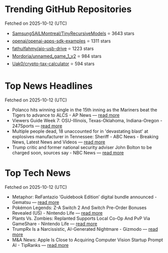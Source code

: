 # Trending GitHub Repositories
Fetched on 2025-10-12 (UTC)

- [SamsungSAILMontreal/TinyRecursiveModels](https://github.com/SamsungSAILMontreal/TinyRecursiveModels) ⭐ 3643 stars
- [openai/openai-apps-sdk-examples](https://github.com/openai/openai-apps-sdk-examples) ⭐ 1311 stars
- [fathulfahmy/aio-usb-drive](https://github.com/fathulfahmy/aio-usb-drive) ⭐ 1223 stars
- [Mordoria/unnamed_game_1_v2](https://github.com/Mordoria/unnamed_game_1_v2) ⭐ 984 stars
- [Uak0/crypto-tax-calculator](https://github.com/Uak0/crypto-tax-calculator) ⭐ 594 stars

# Top News Headlines
Fetched on 2025-10-12 (UTC)
- Polanco hits winning single in the 15th inning as the Mariners beat the Tigers to advance to ALCS - AP News — [read more](https://apnews.com/article/tigers-mariners-score-alds-skubal-483df1fa26a6bb4fa01c4c2ba8742340)
- Viewers Guide Week 7: OSU-Illinois, Texas-Oklahoma, Indiana-Oregon - 247Sports — [read more](https://247sports.com/college/ohio-state/longformarticle/college-football-top-games-week-7-ohio-state-football-alabama-crimson-tide-oregon-ducks-256236190/)
- Multiple people dead, 18 unaccounted for in 'devastating blast' at explosives manufacturer in Tennessee: Sheriff - ABC News - Breaking News, Latest News and Videos — [read more](https://abcnews.go.com/US/tennessee-explosives-plant-manufacturer-explosion/story?id\\u003d126405185)
- Trump critic and former national security adviser John Bolton to be charged soon, sources say - NBC News — [read more](https://www.nbcnews.com/politics/justice-department/trump-critic-former-national-security-adviser-john-bolton-charged-soon-rcna236937)

# Top Tech News
Fetched on 2025-10-12 (UTC)
- Metaphor: ReFantazio ‘Guidebook Edition’ digital bundle announced - Gematsu — [read more](https://www.gematsu.com/2025/10/metaphor-refantazio-guidebook-edition-digital-bundle-announced)
- Pokémon Legends: Z-A Switch 2 And Switch Pre-Order Bonuses Revealed (US) - Nintendo Life — [read more](https://www.nintendolife.com/news/2025/10/pokemon-legends-z-a-switch-2-and-switch-pre-order-bonuses-revealed-us)
- Plants Vs. Zombies: Replanted Supports Local Co-Op And PvP Via GameShare - Nintendo Life — [read more](https://www.nintendolife.com/news/2025/10/plants-vs-zombies-replanted-supports-local-co-op-and-pvp-via-gameshare)
- TrumpRx Is a Narcissistic, AI-Generated Nightmare - Gizmodo — [read more](https://gizmodo.com/trumprx-is-a-narcissistic-ai-generated-nightmare-2000671309)
- M&A News: Apple Is Close to Acquiring Computer Vision Startup Prompt AI - TipRanks — [read more](https://www.tipranks.com/news/ma-news-apple-is-close-to-acquiring-computer-vision-startup-prompt-ai)
